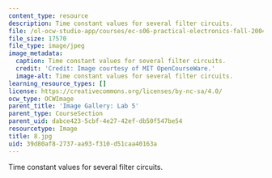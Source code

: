 ```yaml
---
content_type: resource
description: Time constant values for several filter circuits.
file: /ol-ocw-studio-app/courses/ec-s06-practical-electronics-fall-2004/39d80af82737aa93f310d51caa40163a_8.jpg
file_size: 17570
file_type: image/jpeg
image_metadata:
  caption: Time constant values for several filter circuits.
  credit: 'Credit: Image courtesy of MIT OpenCourseWare.'
  image-alt: Time constant values for several filter circuits.
learning_resource_types: []
license: https://creativecommons.org/licenses/by-nc-sa/4.0/
ocw_type: OCWImage
parent_title: 'Image Gallery: Lab 5'
parent_type: CourseSection
parent_uid: dabce423-5cbf-4e27-42ef-db50f547be54
resourcetype: Image
title: 8.jpg
uid: 39d80af8-2737-aa93-f310-d51caa40163a
---
```

Time constant values for several filter circuits.